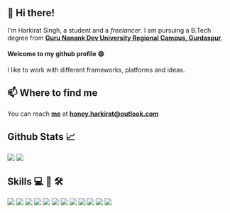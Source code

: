 ## :wave: Hi there!
I'm Harkirat Singh, a student and a _freelancer_. I am pursuing a B.Tech degree from **[Guru Nanank Dev University Regional Campus, Gurdaspur](https://www.gndurcgsp.in/)**.
#### Welcome to my github profile :smile:
I like to work with different frameworks, platforms and ideas.
## 📫 Where to find me
You can reach **[me](https://www.linkedin.com/in/harkirat-singh-7aa906187/)** at **honey.harkirat@outlook.com**
## Github Stats :chart_with_upwards_trend:
![](https://github-readme-stats.vercel.app/api/?username=HarkiratSingh7&theme=buefy")     ![](https://github-readme-stats.vercel.app/api/top-langs/?username=HarkiratSingh7&theme=buefy")
## Skills :computer: :iphone: :hammer_and_wrench:
![](https://img.shields.io/badge/Code-C%2b%2b-informational?style=flat&logo=C%2b%2b&logoColor=white&color=298F85) ![](https://img.shields.io/badge/Code-Python-informational?style=flat&logo=Python&logoColor=white&color=298F85) ![](https://img.shields.io/badge/Code-C%23-informational?style=flat&logo=csharplang&logoColor=white&color=298F85)
![](https://img.shields.io/badge/Framework-.NET%20Core-informational?style=flat&logo=.net&logoColor=white&color=298F85) ![](https://img.shields.io/badge/Framework-Xamarin.Forms-informational?style=flat&logo=xamarin&logoColor=white&color=298F85) ![](https://img.shields.io/badge/Code-PHP-informational?style=flat&logo=PHP&logoColor=white&color=298F85) ![](https://img.shields.io/badge/Code-HTML-informational?style=flat&logo=HTML&logoColor=white&color=298F85) ![](https://img.shields.io/badge/Code-CSS-informational?style=flat&logo=CSS&logoColor=white&color=298F85) ![](https://img.shields.io/badge/Code-JavaScript-informational?style=flat&logo=javascript&logoColor=white&color=298F85) ![](https://img.shields.io/badge/Code-MySQL-informational?style=flat&logo=mysql&logoColor=white&color=298F85)
![](https://img.shields.io/badge/OS-Linux-informational?style=flat&logo=linux&logoColor=white&color=298F85) ![](https://img.shields.io/badge/OS-Windows-informational?style=flat&logo=windows&logoColor=white&color=298F85)


<!--
**HarkiratSingh7/harkiratsingh7** is a ✨ _special_ ✨ repository because its `README.md` (this file) appears on your GitHub profile.

Here are some ideas to get you started:

- 🔭 I’m currently working on ...
- 🌱 I’m currently learning ...
- 👯 I’m looking to collaborate on ...
- 🤔 I’m looking for help with ...
- 💬 Ask me about ...
- 📫 How to reach me: ...
- 😄 Pronouns: ...
- ⚡ Fun fact: ...
-->
